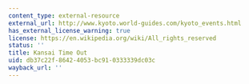 ```yaml
---
content_type: external-resource
external_url: http://www.kyoto.world-guides.com/kyoto_events.html
has_external_license_warning: true
license: https://en.wikipedia.org/wiki/All_rights_reserved
status: ''
title: Kansai Time Out
uid: db37c22f-8642-4053-bc91-0333339dc03c
wayback_url: ''
---
```

